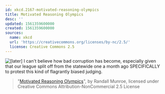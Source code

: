 ```yaml
---
id: xkcd.2167-motivated-reasoning-olympics
title: Motivated Reasoning Olympics
desc: ''
updated: 1561359600000
created: 1561359600000
sources:
  name: xkcd
  url: 'https://creativecommons.org/licenses/by-nc/2.5/'
  license: Creative Commons 2.5
---
```

![\[later\] I can't believe how bad corruption has become, especially given that our league split off from the statewide one a month ago SPECIFICALLY to protest this kind of flagrantly biased judging.](https://imgs.xkcd.com/comics/motivated_reasoning_olympics.png)
> "[Motivated Reasoning Olympics](https://xkcd.com/2167/)", by Randall Munroe, licensed under Creative Commons Attribution-NonCommercial 2.5 License
